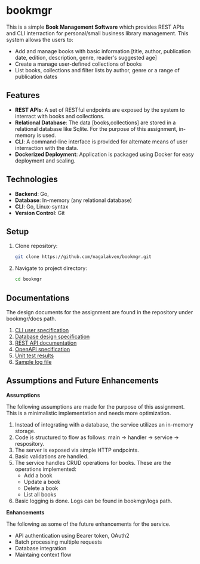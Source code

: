 # bookmgr
This is a simple **Book Management Software** which provides REST APIs and CLI interraction for personal/small business library management.
This system allows the users to:
* Add and manage books with basic information [title, author, publication date, edition, description, genre, reader's suggested age]
* Create a manage user-defined collections of books
* List books, collections and filter lists by author, genre or a range of publication dates

## Features
* **REST APIs**: A set of RESTful endpoints are exposed by the system to interract with books and collections.
* **Relational Database**: The data [books,collections] are stored in a relational database like Sqlite.
                           For the purpose of this assignment, in-memory is used.
* **CLI**: A command-line interface is provided for alternate means of user interraction with the data.
* **Dockerized Deployment**: Application is packaged using Docker for easy deployment and scaling.

## Technologies
* **Backend**: Go,
* **Database**: In-memory (any relational database)
* **CLI**: Go, Linux-syntax
* **Version Control**: Git

## Setup
1. Clone repository:

   ```bash
   git clone https://github.com/nagalakven/bookmgr.git
   ```

2. Navigate to project directory:

   ```bash
   cd bookmgr
   ```

## Documentations

The design documents for the assignment are found in the repository under bookmgr/docs path.

1. [CLI user specification](../bookmgr/docs/cli_user_guide.md)
2. [Database design specification](../bookmgr/docs/database_design.md)
3. [REST API documentation](../bookmgr/docs/rest-api.md)
4. [OpenAPI specification](../bookmgr/docs/rest-api.yaml)
5. [Unit test results](../bookmgr/docs/tests/test_results.md)
6. [Sample log file](../bookmgr/log/app.20250128_223926.log)

## Assumptions and Future Enhancements

**Assumptions**

The following assumptions are made for the purpose of this assignment.
This is a minimalistic implementation and needs more optimization.

1. Instead of integrating with a database, the service utilizes an in-memory storage.
2. Code is structured to flow as follows: main -> handler -> service -> respository.
3. The server is exposed via simple HTTP endpoints.
4. Basic validations are handled.
5. The service handles CRUD operations for books. These are the operations implemented:
   - Add a book
   - Update a book
   - Delete a book
   - List all books
6. Basic logging is done. Logs can be found in bookmgr/logs path.

**Enhancements**

The following as some of the future enhancements for the service.

- API authentication using Bearer token, OAuth2
- Batch processing multiple requests
- Database integration
- Maintaing context flow

